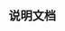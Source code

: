 <!--
 * @Author       :赵军
 * Copyright (c) 2023 by 赵军/公司名, All Rights Reserved.
 * @Date         :2023-03-25 22:10:00
 * @Description  :
 * @FilePath     :\webSocket\readme.md
 * @LastEditors  :赵军
 * @LastEditTime :2023-03-25 22:10:00
-->
## 说明文档